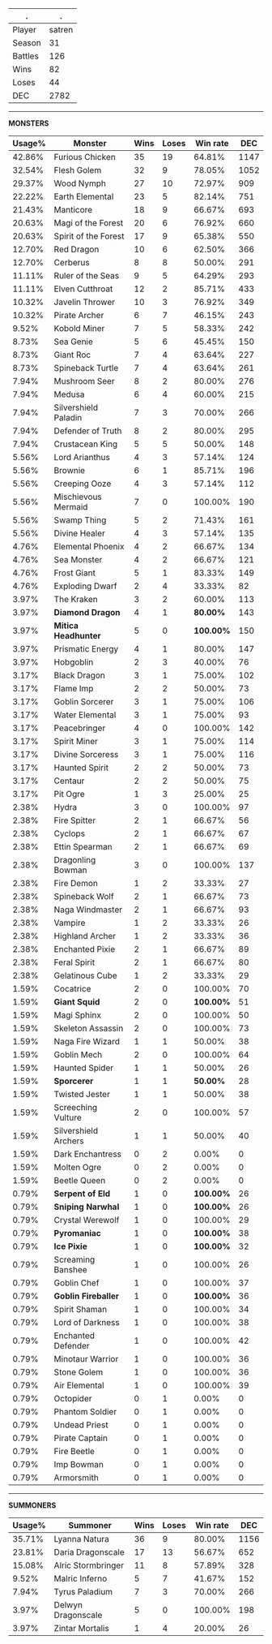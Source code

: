 .|.
|-|-
Player|satren
Season|31
Battles|126
Wins|82
Loses|44
DEC|2782

---
**MONSTERS**

Usage%|Monster|Wins|Loses|Win rate|DEC|
-|-|-|-|-|-|
42.86%|Furious Chicken|35|19|64.81%|1147|
32.54%|Flesh Golem|32|9|78.05%|1052|
29.37%|Wood Nymph|27|10|72.97%|909|
22.22%|Earth Elemental|23|5|82.14%|751|
21.43%|Manticore|18|9|66.67%|693|
20.63%|Magi of the Forest|20|6|76.92%|660|
20.63%|Spirit of the Forest|17|9|65.38%|550|
12.70%|Red Dragon|10|6|62.50%|366|
12.70%|Cerberus|8|8|50.00%|291|
11.11%|Ruler of the Seas|9|5|64.29%|293|
11.11%|Elven Cutthroat|12|2|85.71%|433|
10.32%|Javelin Thrower|10|3|76.92%|349|
10.32%|Pirate Archer|6|7|46.15%|243|
9.52%|Kobold Miner|7|5|58.33%|242|
8.73%|Sea Genie|5|6|45.45%|150|
8.73%|Giant Roc|7|4|63.64%|227|
8.73%|Spineback Turtle|7|4|63.64%|261|
7.94%|Mushroom Seer|8|2|80.00%|276|
7.94%|Medusa|6|4|60.00%|215|
7.94%|Silvershield Paladin|7|3|70.00%|266|
7.94%|Defender of Truth|8|2|80.00%|295|
7.94%|Crustacean King|5|5|50.00%|148|
5.56%|Lord Arianthus|4|3|57.14%|124|
5.56%|Brownie|6|1|85.71%|196|
5.56%|Creeping Ooze|4|3|57.14%|112|
5.56%|Mischievous Mermaid|7|0|100.00%|190|
5.56%|Swamp Thing|5|2|71.43%|161|
5.56%|Divine Healer|4|3|57.14%|135|
4.76%|Elemental Phoenix|4|2|66.67%|134|
4.76%|Sea Monster|4|2|66.67%|121|
4.76%|Frost Giant|5|1|83.33%|149|
4.76%|Exploding Dwarf|2|4|33.33%|82|
3.97%|The Kraken|3|2|60.00%|113|
3.97%|**Diamond Dragon**|4|1|**80.00%**|143|
3.97%|**Mitica Headhunter**|5|0|**100.00%**|150|
3.97%|Prismatic Energy|4|1|80.00%|147|
3.97%|Hobgoblin|2|3|40.00%|76|
3.17%|Black Dragon|3|1|75.00%|102|
3.17%|Flame Imp|2|2|50.00%|73|
3.17%|Goblin Sorcerer|3|1|75.00%|106|
3.17%|Water Elemental|3|1|75.00%|93|
3.17%|Peacebringer|4|0|100.00%|142|
3.17%|Spirit Miner|3|1|75.00%|114|
3.17%|Divine Sorceress|3|1|75.00%|116|
3.17%|Haunted Spirit|2|2|50.00%|73|
3.17%|Centaur|2|2|50.00%|75|
3.17%|Pit Ogre|1|3|25.00%|25|
2.38%|Hydra|3|0|100.00%|97|
2.38%|Fire Spitter|2|1|66.67%|56|
2.38%|Cyclops|2|1|66.67%|67|
2.38%|Ettin Spearman|2|1|66.67%|69|
2.38%|Dragonling Bowman|3|0|100.00%|137|
2.38%|Fire Demon|1|2|33.33%|27|
2.38%|Spineback Wolf|2|1|66.67%|73|
2.38%|Naga Windmaster|2|1|66.67%|93|
2.38%|Vampire|1|2|33.33%|26|
2.38%|Highland Archer|1|2|33.33%|36|
2.38%|Enchanted Pixie|2|1|66.67%|89|
2.38%|Feral Spirit|2|1|66.67%|80|
2.38%|Gelatinous Cube|1|2|33.33%|29|
1.59%|Cocatrice|2|0|100.00%|70|
1.59%|**Giant Squid**|2|0|**100.00%**|51|
1.59%|Magi Sphinx|2|0|100.00%|50|
1.59%|Skeleton Assassin|2|0|100.00%|73|
1.59%|Naga Fire Wizard|1|1|50.00%|38|
1.59%|Goblin Mech|2|0|100.00%|64|
1.59%|Haunted Spider|1|1|50.00%|26|
1.59%|**Sporcerer**|1|1|**50.00%**|28|
1.59%|Twisted Jester|1|1|50.00%|38|
1.59%|Screeching Vulture|2|0|100.00%|57|
1.59%|Silvershield Archers|1|1|50.00%|40|
1.59%|Dark Enchantress|0|2|0.00%|0|
1.59%|Molten Ogre|0|2|0.00%|0|
1.59%|Beetle Queen|0|2|0.00%|0|
0.79%|**Serpent of Eld**|1|0|**100.00%**|26|
0.79%|**Sniping Narwhal**|1|0|**100.00%**|26|
0.79%|Crystal Werewolf|1|0|100.00%|29|
0.79%|**Pyromaniac**|1|0|**100.00%**|38|
0.79%|**Ice Pixie**|1|0|**100.00%**|32|
0.79%|Screaming Banshee|1|0|100.00%|26|
0.79%|Goblin Chef|1|0|100.00%|37|
0.79%|**Goblin Fireballer**|1|0|**100.00%**|36|
0.79%|Spirit Shaman|1|0|100.00%|34|
0.79%|Lord of Darkness|1|0|100.00%|38|
0.79%|Enchanted Defender|1|0|100.00%|42|
0.79%|Minotaur Warrior|1|0|100.00%|36|
0.79%|Stone Golem|1|0|100.00%|36|
0.79%|Air Elemental|1|0|100.00%|39|
0.79%|Octopider|0|1|0.00%|0|
0.79%|Phantom Soldier|0|1|0.00%|0|
0.79%|Undead Priest|0|1|0.00%|0|
0.79%|Pirate Captain|0|1|0.00%|0|
0.79%|Fire Beetle|0|1|0.00%|0|
0.79%|Imp Bowman|0|1|0.00%|0|
0.79%|Armorsmith|0|1|0.00%|0|

---
**SUMMONERS**

Usage%|Summoner|Wins|Loses|Win rate|DEC|
-|-|-|-|-|-|
35.71%|Lyanna Natura|36|9|80.00%|1156|
23.81%|Daria Dragonscale|17|13|56.67%|652|
15.08%|Alric Stormbringer|11|8|57.89%|328|
9.52%|Malric Inferno|5|7|41.67%|152|
7.94%|Tyrus Paladium|7|3|70.00%|266|
3.97%|Delwyn Dragonscale|5|0|100.00%|198|
3.97%|Zintar Mortalis|1|4|20.00%|26|
